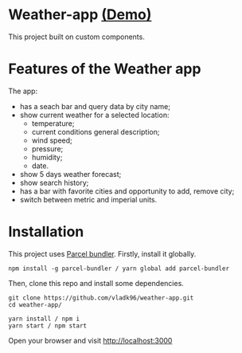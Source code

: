 # Weather-app [(Demo)](https://vladk96.github.io/weather-app/)

This project built on custom components.

# Features of the Weather app

The app:

- has a seach bar and query data by city name;
- show current weather for a selected location:
  - temperature;
  - current conditions general description;
  - wind speed;
  - pressure;
  - humidity;
  - date.
- show 5 days weather forecast;
- show search history;
- has a bar with favorite cities and opportunity to add, remove city;
- switch between metric and imperial units.

# Installation

This project uses [Parcel bundler](https://github.com/parcel-bundler/parcel). Firstly, install it globally.

```
npm install -g parcel-bundler / yarn global add parcel-bundler
```

Then, clone this repo and install some dependencies.

```
git clone https://github.com/vladk96/weather-app.git
cd weather-app/

yarn install / npm i
yarn start / npm start
```

Open your browser and visit [http://localhost:3000](http://localhost:3000)
